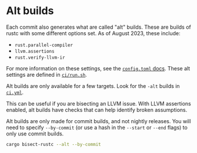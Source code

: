 # Alt builds

Each commit also generates what are called "alt" builds.
These are builds of rustc with some different options set.
As of August 2023, these include:

* `rust.parallel-compiler`
* `llvm.assertions`
* `rust.verify-llvm-ir`

For more information on these settings, see the [`config.toml` docs].
These alt settings are defined in [`ci/run.sh`].

Alt builds are only available for a few targets.
Look for the `-alt` builds in [`ci.yml`].

This can be useful if you are bisecting an LLVM issue.
With LLVM assertions enabled, alt builds have checks that can help identify broken assumptions.

Alt builds are only made for commit builds, and not nightly releases.
You will need to specify `--by-commit` (or use a hash in the `--start` or `--end` flags) to only use commit builds.

```sh
cargo bisect-rustc --alt --by-commit
```

[`config.toml` docs]: https://github.com/rust-lang/rust/blob/HEAD/config.example.toml
[`ci/run.sh`]: https://github.com/rust-lang/rust/blob/c0b6ffaaea3ebdf5f7a58fc4cf7ee52c91077fb9/src/ci/run.sh#L99-L105
[`ci.yml`]: https://github.com/rust-lang/rust/blob/HEAD/src/ci/github-actions/ci.yml
